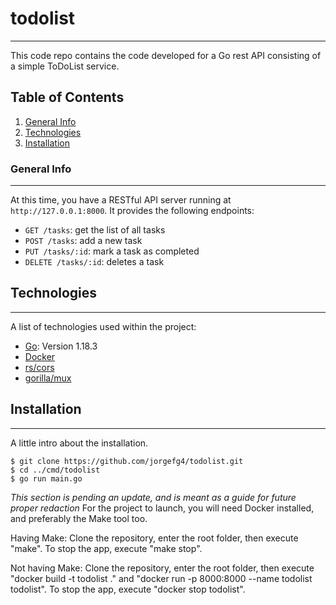 # todolist
***
This code repo contains the code developed for a Go rest API consisting of a simple ToDoList service.
## Table of Contents
1. [General Info](#general-info)
2. [Technologies](#technologies)
3. [Installation](#installation)
### General Info
***
At this time, you have a RESTful API server running at `http://127.0.0.1:8000`. It provides the following endpoints:

* `GET /tasks`: get the list of all tasks
* `POST /tasks`: add a new task
* `PUT /tasks/:id`: mark a task as completed
* `DELETE /tasks/:id`: deletes a task
## Technologies
***
A list of technologies used within the project:
* [Go](https://go.dev): Version 1.18.3
* [Docker](https://www.docker.com)
* [rs/cors](https://github.com/rs/cors)
* [gorilla/mux](https://"github.com/gorilla/mux)
## Installation
***
A little intro about the installation. 
```
$ git clone https://github.com/jorgefg4/todolist.git
$ cd ../cmd/todolist
$ go run main.go
```

*This section is pending an update, and is meant as a guide for future proper redaction*
For the project to launch, you will need Docker installed, and preferably the Make tool too.

Having Make:
 Clone the repository, enter the root folder, then execute "make". To stop the app, execute "make stop".

Not having Make:
 Clone the repository, enter the root folder, then execute "docker build -t todolist ." and "docker run -p 8000:8000 --name todolist todolist". To stop the app, execute "docker stop todolist".
